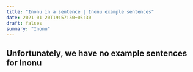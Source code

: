 ```yaml
---
title: "Inonu in a sentence | Inonu example sentences"
date: 2021-01-20T19:57:50+05:30
draft: falses
summary: "Inonu"
---
```

## Unfortunately, we have no example sentences for Inonu                 
